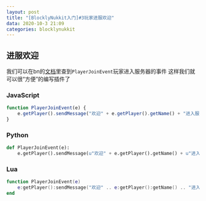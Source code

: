 ```yaml
---
layout: post
title: "[BlocklyNukkit入门]#3玩家进服欢迎"
data: 2020-10-3 21:09
categories: blocklynukkit
---
```


## 进服欢迎

我们可以在bn的[文档](http://www.blocklynukkit.info/1735257)里查到`PlayerJoinEvent`玩家进入服务器的事件 这样我们就可以很“方便”的编写插件了

### JavaScript

```javascript
function PlayerJoinEvent(e) {
    e.getPlayer().sendMessage("欢迎" + e.getPlayer().getName() + "进入服务器！JavaScript");
}
```

### Python

```python
def PlayerJoinEvent(e):
    e.getPlayer().sendMessage(u"欢迎" + e.getPlayer().getName() + u"进入服务器！Python")
```

### Lua

```lua
function PlayerJoinEvent(e)
    e:getPlayer():sendMessage("欢迎" .. e:getPlayer():getName() .. "进入服务器！Lua")
end
```

